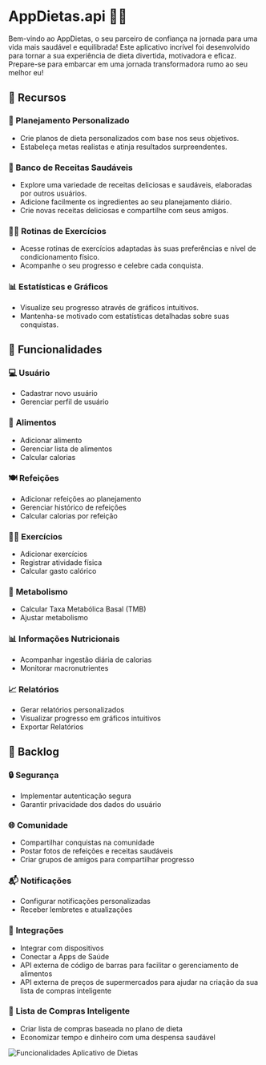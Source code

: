 # AppDietas.api 🍏💪

Bem-vindo ao AppDietas, o seu parceiro de confiança na jornada para uma vida mais saudável e equilibrada! Este aplicativo incrível foi desenvolvido para tornar a sua experiência de dieta divertida, motivadora e eficaz. Prepare-se para embarcar em uma jornada transformadora rumo ao seu melhor eu!

## 🌟 Recursos

### 📅 Planejamento Personalizado
- Crie planos de dieta personalizados com base nos seus objetivos.
- Estabeleça metas realistas e atinja resultados surpreendentes.

### 🥗 Banco de Receitas Saudáveis
- Explore uma variedade de receitas deliciosas e saudáveis, elaboradas por outros usuários.
- Adicione facilmente os ingredientes ao seu planejamento diário.
- Crie novas receitas deliciosas e compartilhe com seus amigos.

### 🏋️‍♂️ Rotinas de Exercícios
- Acesse rotinas de exercícios adaptadas às suas preferências e nível de condicionamento físico.
- Acompanhe o seu progresso e celebre cada conquista.

### 📊 Estatísticas e Gráficos
- Visualize seu progresso através de gráficos intuitivos.
- Mantenha-se motivado com estatísticas detalhadas sobre suas conquistas.

## 🚀 Funcionalidades

### 💻 **Usuário**
- Cadastrar novo usuário
- Gerenciar perfil de usuário

### 🍏 **Alimentos**
- Adicionar alimento
- Gerenciar lista de alimentos
- Calcular calorias

### 🍽️ **Refeições**
- Adicionar refeições ao planejamento
- Gerenciar histórico de refeições
- Calcular calorias por refeição

### 🏋️‍♂️ **Exercícios**
- Adicionar exercícios
- Registrar atividade física
- Calcular gasto calórico

### 🔄 **Metabolismo**
- Calcular Taxa Metabólica Basal (TMB)
- Ajustar metabolismo

### 📊 **Informações Nutricionais**
- Acompanhar ingestão diária de calorias
- Monitorar macronutrientes

### 📈 **Relatórios**
- Gerar relatórios personalizados
- Visualizar progresso em gráficos intuitivos
- Exportar Relatórios

## 📝 Backlog

### 🔒 **Segurança**
- Implementar autenticação segura
- Garantir privacidade dos dados do usuário

### 🌐 **Comunidade**
- Compartilhar conquistas na comunidade
- Postar fotos de refeições e receitas saudáveis
- Criar grupos de amigos para compartilhar progresso

### 📬 **Notificações**
- Configurar notificações personalizadas
- Receber lembretes e atualizações

### 🔗 **Integrações**
- Integrar com dispositivos
- Conectar a Apps de Saúde
- API externa de código de barras para facilitar o gerenciamento de alimentos
- API externa de preços de supermercados para ajudar na criação da sua lista de compras inteligente

### 🛒 **Lista de Compras Inteligente**
- Criar lista de compras baseada no plano de dieta
- Economizar tempo e dinheiro com uma despensa saudável

![Funcionalidades Aplicativo de Dietas](/www.plantuml.com/plantuml/png/VPBFZjCm4CRlUOfXBnpGliE6RgcGs1Mg5kw3Coq3ZbsDRLI1U1Z4WTEULZn1NWox3TOeIVSInVFpV9_dpqs8A37rjddHqOuTmNQzUcZlD-_MO2o6q3G7D5znJt1roxWNx14wWbLX5A0zM3OO-PilqLkcYE4AVZG03IYf3o4DluJzYG2yWXLs6AAWL3I23Gavmncy9zcnpU6VZTQ2rd9FBlfGnTgE3Nk7KjbCh2PLVskIHIa_NXZ3t6TBE-BXp_2N5fmg_JtpKeaNtU3WjSJSV7qaCSEZuQKo5HtHblPyRcURPy4TTWHlXiV01gTFs628lXo79s6pO7r74Jzvow7Nungp7_28zOP1U8q1xV_tVKbbcxJ0NFsjstdfyToU-nJbN1EhCetl3-W-gtQDvCuxZbwA1HhnhcIJYxGuF8inLwZxjw6SgiaO_yWXeUNlYt1zpAEA4pJQlJm5J-yVDp9_XI3_zCDJb-pfQjtzwskzXZgk1ZebkfaPLO7CzA9bfe-Jp1cyF8OiT1cMJDtPV5a__LdXoTLvQUhulD0DkIxrzXy0)
